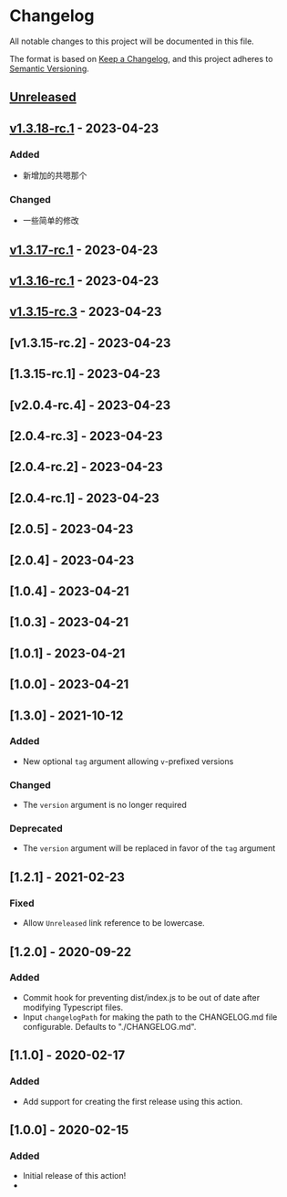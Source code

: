 # Changelog

All notable changes to this project will be documented in this file.

The format is based on [Keep a Changelog](https://keepachangelog.com/en/1.0.0/),
and this project adheres to [Semantic Versioning](https://semver.org/spec/v2.0.0.html).

## [Unreleased]

## [v1.3.18-rc.1] - 2023-04-23

### Added

-   新增加的共嗯那个

### Changed

-   一些简单的修改

## [v1.3.17-rc.1] - 2023-04-23

## [v1.3.16-rc.1] - 2023-04-23

## [v1.3.15-rc.3] - 2023-04-23

## [v1.3.15-rc.2] - 2023-04-23

## [1.3.15-rc.1] - 2023-04-23

## [v2.0.4-rc.4] - 2023-04-23

## [2.0.4-rc.3] - 2023-04-23

## [2.0.4-rc.2] - 2023-04-23

## [2.0.4-rc.1] - 2023-04-23

## [2.0.5] - 2023-04-23

## [2.0.4] - 2023-04-23

## [1.0.4] - 2023-04-21

## [1.0.3] - 2023-04-21

## [1.0.1] - 2023-04-21

## [1.0.0] - 2023-04-21

## [1.3.0] - 2021-10-12

### Added

-   New optional `tag` argument allowing `v`-prefixed versions

### Changed

-   The `version` argument is no longer required

### Deprecated

-   The `version` argument will be replaced in favor of the `tag` argument

## [1.2.1] - 2021-02-23

### Fixed

-   Allow `Unreleased` link reference to be lowercase.

## [1.2.0] - 2020-09-22

### Added

-   Commit hook for preventing dist/index.js to be out of date after modifying Typescript files.
-   Input `changelogPath` for making the path to the CHANGELOG.md file configurable. Defaults to "./CHANGELOG.md".

## [1.1.0] - 2020-02-17

### Added

-   Add support for creating the first release using this action.

## [1.0.0] - 2020-02-15

### Added

-   Initial release of this action!
-

[Unreleased]: https://github.com/felixncheng/bk-repo/compare/v1.3.18-rc.1...HEAD

[v1.3.18-rc.1]: https://github.com/felixncheng/bk-repo/compare/v1.3.17-rc.1...v1.3.18-rc.1

[v1.3.17-rc.1]: https://github.com/felixncheng/bk-repo/compare/v1.3.16-rc.1...v1.3.17-rc.1

[v1.3.16-rc.1]: https://github.com/felixncheng/bk-repo/compare/v1.3.15-rc.3...v1.3.16-rc.1

[v1.3.15-rc.3]: https://github.com/felixncheng/bk-repo/compare/v1.3.15-rc.2...v1.3.15-rc.3
